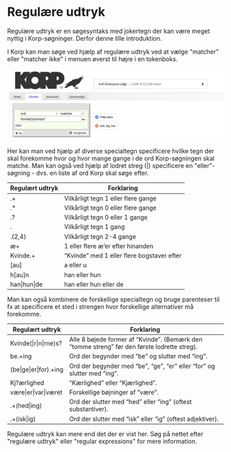 # Regulære udtryk

Regulære udtryk er en søgesyntaks med jokertegn der kan være meget nyttig i Korp-søgninger. Derfor denne lille introduktion.

I Korp kan man søge ved hjælp af regulære udtryk ved at vælge "matcher" eller "matcher ikke" i menuen øverst til højre i en tokenboks.

![Søg i Korp med regulære udtryk](images/korp-regex.png)

Her kan man ved hjælp af diverse specialtegn specificere hvilke tegn der skal forekomme hvor og hvor mange gange i de ord Korp-søgningen skal matche. Man kan også ved hjælp af lodret streg (|) specificere en "eller"-søgning - dvs. en liste af ord Korp skal søge efter.

| Regulært udtryk | Forklaring |
| --- | --- |
| .+ | Vilkårligt tegn 1 eller flere gange |
| .* | Vilkårligt tegn 0 eller flere gange |
| .? | Vilkårligt tegn 0 eller 1 gange |
| . | Vilkårligt tegn 1 gang |
| .{2,4} | Vilkårligt tegn 2-4 gange |
| æ+ | 1 eller flere æ’er efter hinanden |
| Kvinde.+ | “Kvinde” med 1 eller flere bogstaver efter |
| [au] | a eller u |
| h[au]n | han eller hun |
| han\|hun\|de | han eller hun eller de |


Man kan også kombinere de forskellige specialtegn og bruge parenteser til fx at specificere et sted i strengen hvor forskellige alternativer må forekomme.


| Regulært udtryk | Forklaring |
| --- | --- |
| Kvinde(\|r\|n\|rne)s? | Alle 8 bøjede former af “Kvinde”. (Bemærk den “tomme streng” før den første lodrette streg). |
| be.+ing | Ord der begynder med “be” og slutter med “ing”. |
| (be\|ge\|er\|for).+ing | Ord der begynder med “be”, “ge”, “er” eller “for” og slutter med “ing”. |
| Kj?ærlighed | “Kærlighed” eller “Kjærlighed”. |
| være\|er\|var\|været | Forskellige bøjninger af “være”. |
| .+(hed\|ing) | Ord der slutter med “hed” eller “ing” (oftest substantiver). |
| .+(isk\|ig) | Ord der slutter med “isk” eller “ig” (oftest adjektiver). |


Regulære udtryk kan mere end det der er vist her. Søg på nettet efter "regulære udtryk" eller "regular expressions" for mere information. 